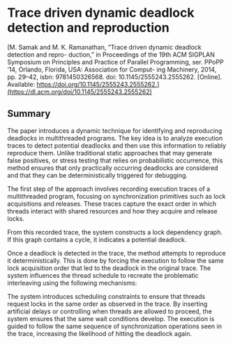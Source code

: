 # Trace driven dynamic deadlock detection and reproduction

[M. Samak and M. K. Ramanathan, “Trace driven dynamic deadlock detection and repro-
duction,” in Proceedings of the 19th ACM SIGPLAN Symposium on Principles and Practice
of Parallel Programming, ser. PPoPP ’14, Orlando, Florida, USA: Association for Comput-
ing Machinery, 2014, pp. 29–42, isbn: 9781450326568. doi: 10.1145/2555243.2555262.
[Online]. Available: https://doi.org/10.1145/2555243.2555262.](https://dl.acm.org/doi/10.1145/2555243.2555262)

## Summary

The paper introduces a dynamic technique for identifying and reproducing deadlocks in multithreaded programs. The key idea is to analyze execution traces to detect potential deadlocks and then use this information to reliably reproduce them. Unlike traditional static approaches that may generate false positives, or stress testing that relies on probabilistic occurrence, this method ensures that only practically occurring deadlocks are considered and that they can be deterministically triggered for debugging.

The first step of the approach involves recording execution traces of a multithreaded program, focusing on synchronization primitives such as lock acquisitions and releases. These traces capture the exact order in which threads interact with shared resources and how they acquire and release locks.

From this recorded trace, the system constructs a lock dependency graph.
If this graph contains a cycle, it indicates a potential deadlock.

Once a deadlock is detected in the trace, the method attempts to reproduce it deterministically. This is done by forcing the execution to follow the same lock acquisition order that led to the deadlock in the original trace. The system influences the thread schedule to recreate the problematic interleaving using the following mechanisms:

The system introduces scheduling constraints to ensure that threads request locks in the same order as observed in the trace.  By inserting artificial delays or controlling when threads are allowed to proceed, the system ensures that the same wait conditions develop. The execution is guided to follow the same sequence of synchronization operations seen in the trace, increasing the likelihood of hitting the deadlock again.

